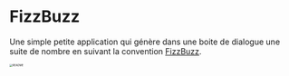 # FizzBuzz

Une simple petite application qui génère dans une boite de dialogue une suite de nombre en suivant la convention [FizzBuzz](https://en.wikipedia.org/wiki/Fizz_buzz).

<img src="/Users/danielschreurs/HEPL/hepl-dam/fizzbuzz/README.gif" alt="README" style="zoom:33%;" />
